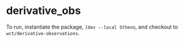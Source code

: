 # derivative_obs

To run, instantiate the package, `]dev --local Stheno`, and checkout to `wct/derivative-observations`.
